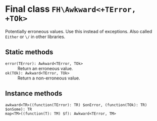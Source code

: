 # Final class `FH\Awkward<+TError, +TOk>`

Potentially erroneous values. Use this instead of exceptions. Also called
`Either` or `\/` in other libraries.

## Static methods

<dl>
<dt><code>error(TError): Awkward&lt;TError, TOk></code></dt>
<dd>Return an erroneous value.</dd>

<dt><code>ok(TOk): Awkward&lt;TError, TOk></code></dt>
<dd>Return a non-erroneous value.</dd>
</dl>

## Instance methods

<dl>
<dt><code>awkward&lt;TR>((function(TError): TR) $onError, (function(TOk): TR) $onSome): TR</code></dt>
<dd><!-- TODO: documentation --></dd>

<dt><code>map&lt;TM>((function(T): TM) $f): Awkward&lt;TError, TM></code></dt>
<dd><!-- TODO: documentation --></dd>
</dl>
